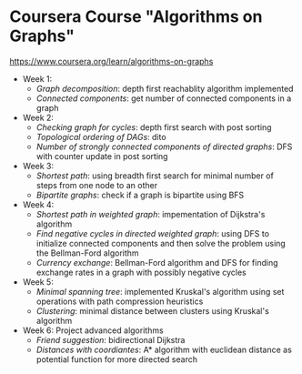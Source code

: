 # Coursera Course "Algorithms on Graphs"

https://www.coursera.org/learn/algorithms-on-graphs

- Week 1:
  - *Graph decomposition*: depth first reachablity algorithm implemented
  - *Connected components*: get number of connected components in a graph
- Week 2:
  - *Checking graph for cycles*: depth first search with post sorting
  - *Topological ordering of DAGs*: dito
  - *Number of strongly connected components of directed graphs*: DFS with counter update in post sorting
- Week 3:
  - *Shortest path*: using breadth first search for minimal number of steps from one node to an other
  - *Bipartite graphs*: check if a graph is bipartite using BFS
- Week 4:
  - *Shortest path in weighted graph*: impementation of Dijkstra's algorithm
  - *Find negative cycles in directed weighted graph*: using DFS to initialize connected components and then solve the problem using the Bellman-Ford algorithm
  - *Currency exchange*: Bellman-Ford algorithm and DFS for finding exchange rates in a graph with possibly negative cycles
- Week 5:
  - *Minimal spanning tree*: implemented Kruskal's algorithm using set operations with path compression heuristics
  - *Clustering*: minimal distance between clusters using Kruskal's algorithm
- Week 6: Project advanced algorithms
  - *Friend suggestion*: bidirectional Dijkstra 
  - *Distances with coordiantes*: A* algorithm with euclidean distance as potential function for more directed search
